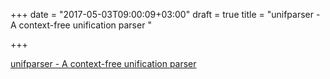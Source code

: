 +++
date = "2017-05-03T09:00:09+03:00"
draft = true
title = "unifparser - A context-free unification parser "

+++

<p><a href="https://t.co/1hleUk8pME">unifparser - A context-free unification parser </a></p>